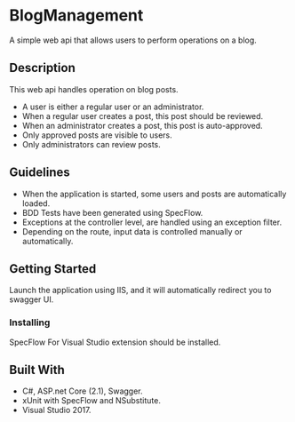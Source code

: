 # BlogManagement
A simple web api that allows users to perform operations on a blog.

## Description

This web api handles operation on blog posts.
* A user is either a regular user or an administrator.
* When a regular user creates a post, this post should be reviewed. 
* When an administrator creates a post, this post is auto-approved.
* Only approved posts are visible to users.
* Only administrators can review posts.

## Guidelines
* When the application is started, some users and posts are automatically loaded.
* BDD Tests have been generated using SpecFlow.
* Exceptions at the controller level, are handled using an exception filter.
* Depending on the route, input data is controlled manually or automatically.

## Getting Started

Launch the application using IIS, and it will automatically redirect you to swagger UI.

### Installing

SpecFlow For Visual Studio extension should be installed.

## Built With
* C#, ASP.net Core (2.1), Swagger.
* xUnit with SpecFlow and NSubstitute.
* Visual Studio 2017.
